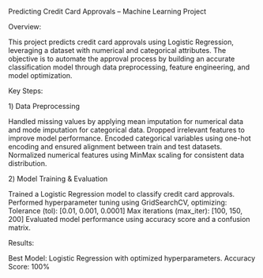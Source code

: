Predicting Credit Card Approvals – Machine Learning Project

Overview:

This project predicts credit card approvals using Logistic Regression, leveraging a dataset with numerical and categorical attributes. The objective is to automate the approval process by building an accurate classification model through data preprocessing, feature engineering, and model optimization.

Key Steps:

1️) Data Preprocessing

Handled missing values by applying mean imputation for numerical data and mode imputation for categorical data.
Dropped irrelevant features to improve model performance.
Encoded categorical variables using one-hot encoding and ensured alignment between train and test datasets.
Normalized numerical features using MinMax scaling for consistent data distribution.

2️) Model Training & Evaluation

Trained a Logistic Regression model to classify credit card approvals.
Performed hyperparameter tuning using GridSearchCV, optimizing:
Tolerance (tol): [0.01, 0.001, 0.0001]
Max iterations (max_iter): [100, 150, 200]
Evaluated model performance using accuracy score and a confusion matrix.

Results:

Best Model: Logistic Regression with optimized hyperparameters.
Accuracy Score: 100%
